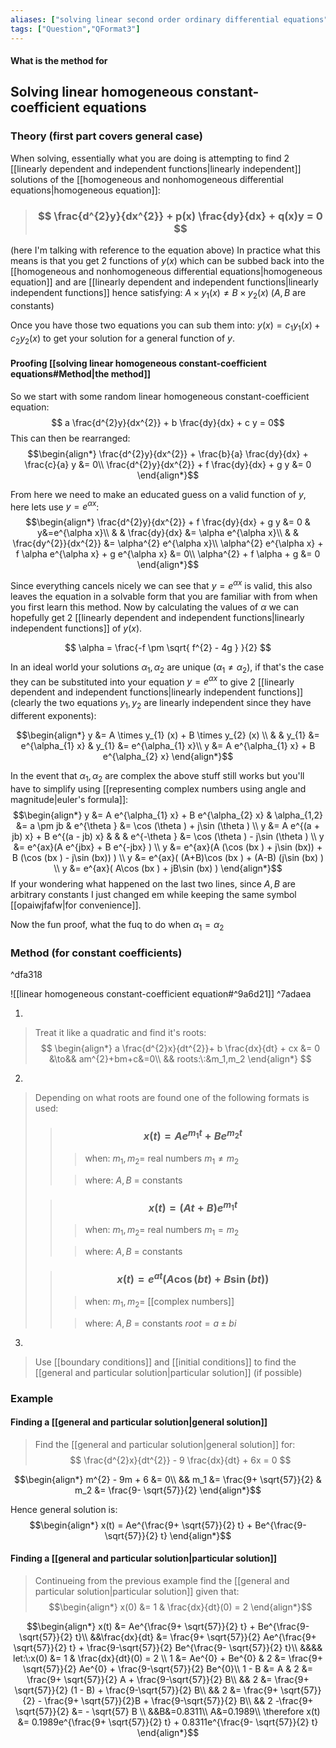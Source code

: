 ```yaml
---
aliases: ["solving linear second order ordinary differential equations","solving linear second order ODEs"]
tags: ["Question","QFormat3"]
---
```


#### What is the method for
## Solving linear homogeneous constant-coefficient equations
### Theory (first part covers general case)

When solving, essentially what you are doing is attempting to find 2 [[linearly dependent and independent functions|linearly independent]] solutions of the [[homogeneous and nonhomogeneous differential equations|homogeneous equation]]: 
> ### $$ \frac{d^{2}y}{dx^{2}} + p(x) \frac{dy}{dx} + q(x)y = 0 $$

(here I'm talking with reference to the equation above)
In practice what this means is that you get 2 functions of $y(x)$ which can be subbed back into the [[homogeneous and nonhomogeneous differential equations|homogeneous equation]] and are [[linearly dependent and independent functions|linearly independent functions]] hence satisfying: $A \times y_{1} (x) \neq B \times y_{2} (x)$ ($A,B$ are constants)

Once you have those two equations you can sub them into: $y(x) = c_{1} y_{1}(x) + c_{2} y_{2}(x)$ to get your solution for a general function of $y$. 

#### Proofing [[solving linear homogeneous constant-coefficient equations#Method|the method]]

So we start with some random linear homogeneous constant-coefficient equation: 
$$ a \frac{d^{2}y}{dx^{2}} + b \frac{dy}{dx} + c y = 0$$
This can then be rearranged:
$$\begin{align*}
\frac{d^{2}y}{dx^{2}} + \frac{b}{a} \frac{dy}{dx} + \frac{c}{a} y &= 0\\
\frac{d^{2}y}{dx^{2}} + f \frac{dy}{dx} + g y &= 0
\end{align*}$$

From here we need to make an educated guess on a valid function of $y$, here lets use $y=e^{\alpha x}$:
$$\begin{align*}
 \frac{d^{2}y}{dx^{2}} + f \frac{dy}{dx} + g y &= 0 & y&=e^{\alpha x}\\
 & & \frac{dy}{dx} &= \alpha e^{\alpha x}\\
 & & \frac{dy^{2}}{dx^{2}} &= \alpha^{2} e^{\alpha x}\\
\alpha^{2} e^{\alpha x} + f \alpha e^{\alpha x} + g e^{\alpha x} &= 0\\
\alpha^{2} + f \alpha + g &= 0
\end{align*}$$

Since everything cancels nicely we can see that $y=e^{\alpha x}$ is valid, this also leaves the equation in a solvable form that you are familiar with from when you first learn this method. Now by calculating the values of $\alpha$ we can hopefully get 2 [[linearly dependent and independent functions|linearly independent functions]] of $y(x)$.

$$ \alpha = \frac{-f \pm \sqrt{ f^{2} - 4g } }{2} $$

In an ideal world your solutions $\alpha_{1},\alpha_{2}$ are unique ($\alpha_{1}\neq \alpha_{2}$), if that's the case they can be substituted into your equation $y=e^{\alpha x}$ to give 2 [[linearly dependent and independent functions|linearly independent functions]] (clearly the two equations $y_1,y_2$ are linearly independent since they have different exponents):

$$\begin{align*}
y &= A \times y_{1} (x) + B \times y_{2} (x) \\
& & y_{1} &= e^{\alpha_{1} x} & y_{1} &= e^{\alpha_{1} x}\\
y &= A  e^{\alpha_{1} x} + B e^{\alpha_{2} x}
\end{align*}$$

In the event that $\alpha_{1},\alpha_{2}$ are complex the above stuff still works but you'll have to simplify using [[representing complex numbers using angle and magnitude|euler's formula]]:
$$\begin{align*}
y &= A  e^{\alpha_{1} x} + B e^{\alpha_{2} x} & \alpha_{1,2} &= a \pm jb & e^{\theta } &= \cos (\theta ) + j\sin (\theta ) \\
y &= A  e^{(a + jb) x} + B e^{(a - jb) x} & & & e^{-\theta } &= \cos (\theta ) - j\sin (\theta ) \\
y &= e^{ax}(A  e^{jbx} + B e^{-jbx} ) \\
y &= e^{ax}(A  (\cos (bx ) + j\sin (bx)) + B (\cos (bx ) - j\sin (bx))  ) \\
y &= e^{ax}( (A+B)\cos (bx )  + (A-B) (j\sin (bx)  ) \\
y &= e^{ax}( A\cos (bx )  +  jB\sin (bx)  )
\end{align*}$$
If your wondering what happened on the last two lines, since $A,B$ are arbitrary constants I just changed em while keeping the same symbol [[opaiwjfafw|for convenience]]. 

Now the fun proof, what the fuq to do when $\alpha_{1} = \alpha_{2}$


### Method (for constant coefficients)

^dfa318

![[linear homogeneous constant-coefficient equation#^9a6d21]] ^7adaea

1) 
> Treat it like a quadratic and find it's roots:
> $$ \begin{align*}
a \frac{d^{2}x}{dt^{2}}+ b \frac{dx}{dt} + cx &= 0 &\to&& am^{2}+bm+c&=0\\
&& roots:\:&m_1,m_2
\end{align*} $$
2) 
> Depending on what roots are found one of the following formats is used:
>> ### $$ x(t) = Ae^{m_1 t} + Be^{m_2 t} $$ 
>>> when:
>>> $m_1,m_2=$ real numbers
>>> $m_1 \neq m_2$
>>
>>> where:
>>> $A,B$ = constants
>
>> ### $$ x(t) = (At+B)e^{m_1 t} $$ 
>>> when:
>>> $m_1,m_2=$ real numbers
>>> $m_1=m_2$
>>
>>> where:
>>> $A,B$ = constants 
>
>> ### $$ x(t) = e^{at} ( A\cos(bt) + B\sin(bt) ) $$ 
>>> when:
>>> $m_1,m_2=$ [[complex numbers]]
>>
>>> where:
>>> $A,B$ = constants
>>> $root=a\pm bi$
3) 
> Use [[boundary conditions]] and [[initial conditions]] to find the [[general and particular solution|particular solution]] (if possible)

### Example

#### Finding a [[general and particular solution|general solution]]
> Find the [[general and particular solution|general solution]] for:
> $$ \frac{d^{2}x}{dt^{2}} - 9 \frac{dx}{dt} + 6x = 0 $$

$$\begin{align*}
m^{2} - 9m + 6 &= 0\\
&& m_1 &= \frac{9+ \sqrt{57}}{2}  & m_2 &= \frac{9- \sqrt{57}}{2} 
\end{align*}$$

Hence general solution is:
$$\begin{align*}
x(t) = Ae^{\frac{9+ \sqrt{57}}{2} t} + Be^{\frac{9- \sqrt{57}}{2}  t}
\end{align*}$$

#### Finding a [[general and particular solution|particular solution]]
> Continueing from the previous example find the [[general and particular solution|particular solution]] given that:
> $$\begin{align*}
x(0) &= 1 & \frac{dx}{dt}(0) = 2 
\end{align*}$$

$$\begin{align*}
x(t) &= Ae^{\frac{9+ \sqrt{57}}{2} t} + Be^{\frac{9- \sqrt{57}}{2}  t}\\
&&\frac{dx}{dt} &= \frac{9+ \sqrt{57}}{2} Ae^{\frac{9+ \sqrt{57}}{2} t} + \frac{9-\sqrt{57}}{2} Be^{\frac{9- \sqrt{57}}{2}  t}\\
&&&& let:\:x(0) &= 1 & \frac{dx}{dt}(0) = 2 \\
1 &= Ae^{0} + Be^{0} & 2 &= \frac{9+ \sqrt{57}}{2} Ae^{0} + \frac{9-\sqrt{57}}{2} Be^{0}\\
1 - B &= A & 2 &= \frac{9+ \sqrt{57}}{2} A + \frac{9-\sqrt{57}}{2} B\\
&& 2 &= \frac{9+ \sqrt{57}}{2} (1 - B) + \frac{9-\sqrt{57}}{2} B\\
&& 2 &= \frac{9+ \sqrt{57}}{2} - \frac{9+ \sqrt{57}}{2}B  + \frac{9-\sqrt{57}}{2} B\\
&& 2 -\frac{9+ \sqrt{57}}{2} &=  - \sqrt{57} B \\
&&B&=0.8311\\
A&=0.1989\\
\therefore x(t) &= 0.1989e^{\frac{9+ \sqrt{57}}{2} t} + 0.8311e^{\frac{9- \sqrt{57}}{2}  t}
\end{align*}$$